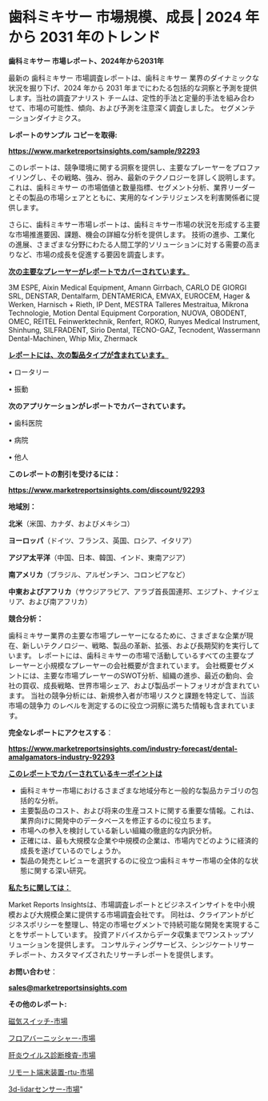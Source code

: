 # 歯科ミキサー 市場規模、成長 | 2024 年から 2031 年のトレンド

<strong>歯科ミキサー 市場レポート、2024年から2031年</strong>

最新の 歯科ミキサー 市場調査レポートは、歯科ミキサー 業界のダイナミックな状況を掘り下げ、2024 年から 2031 年までにわたる包括的な洞察と予測を提供します。当社の調査アナリスト チームは、定性的手法と定量的手法を組み合わせて、市場の可能性、傾向、および予測を注意深く調査しました。 セグメンテーションダイナミクス。



<strong>レポートのサンプル コピーを取得:</strong> <a href=https://www.marketreportsinsights.com/sample/92293>

<strong><u>https://www.marketreportsinsights.com/sample/92293</u></strong></a>

このレポートは、競争環境に関する洞察を提供し、主要なプレーヤーをプロファイリングし、その戦略、強み、弱み、最新のテクノロジーを詳しく説明します。 これは、歯科ミキサー の市場価値と数量指標、セグメント分析、業界リーダーとその製品の市場シェアとともに、実用的なインテリジェンスを利害関係者に提供します。

さらに、歯科ミキサー市場レポートは、歯科ミキサー市場の状況を形成する主要な市場推進要因、課題、機会の詳細な分析を提供します。 技術の進歩、工業化の進展、さまざまな分野にわたる人間工学的ソリューションに対する需要の高まりなど、市場の成長を促進する要因を調査します。



<strong><u>次の主要なプレーヤーがレポートでカバーされています。</u></strong>

3M ESPE, Aixin Medical Equipment, Amann Girrbach, CARLO DE GIORGI SRL, DENSTAR, Dentalfarm, DENTAMERICA, EMVAX, EUROCEM, Hager & Werken, Harnisch + Rieth, IP Dent, MESTRA Talleres Mestraitua, Mikrona Technologie, Motion Dental Equipment Corporation, NUOVA, OBODENT, OMEC, REITEL Feinwerktechnik, Renfert, ROKO, Runyes Medical Instrument, Shinhung, SILFRADENT, Sirio Dental, TECNO-GAZ, Tecnodent, Wassermann Dental-Machinen, Whip Mix, Zhermack



<strong><u><b>レポートには、次の製品タイプが含まれています。</b></u></strong>

• ロータリー

• 振動



<strong><b>次のアプリケーションがレポートでカバーされています。</b></strong>

• 歯科医院

• 病院

• 他人



<strong><b>このレポートの割引を受けるには：</b></strong><a href=https://www.marketreportsinsights.com/discount/92293>

<strong><u>https://www.marketreportsinsights.com/discount/92293</u></strong></a>



<strong>地域別：</strong>



<strong>北米</strong>（米国、カナダ、およびメキシコ）



<strong>ヨーロッパ</strong>（ドイツ、フランス、英国、ロシア、イタリア）



<strong>アジア太平洋</strong>（中国、日本、韓国、インド、東南アジア）



<strong>南アメリカ</strong>（ブラジル、アルゼンチン、コロンビアなど）



<strong>中東およびアフリカ</strong>（サウジアラビア、アラブ首長国連邦、エジプト、ナイジェリア、および南アフリカ）



<strong>競合分析：</strong>

歯科ミキサー業界の主要な市場プレーヤーになるために、さまざまな企業が現在、新しいテクノロジー、戦略、製品の革新、拡張、および長期契約を実行しています。 レポートには、歯科ミキサーの市場で活動しているすべての主要なプレーヤーと小規模なプレーヤーの会社概要が含まれています。 会社概要セグメントには、主要な市場プレーヤーのSWOT分析、組織の進歩、最近の動向、会社の買収、成長戦略、世界市場シェア、および製品ポートフォリオが含まれています。 当社の競争分析には、新規参入者が市場リスクと課題を特定して、当該市場の競争力 のレベルを測定するのに役立つ洞察に満ちた情報も含まれています。



<strong>完全なレポートにアクセスする</strong>：

<a href=https://www.marketreportsinsights.com/industry-forecast/dental-amalgamators-industry-92293>

<strong><u>https://www.marketreportsinsights.com/industry-forecast/dental-amalgamators-industry-92293</u></strong></a>



<strong><u><b>このレポートでカバーされているキーポイントは</b></u></strong>
<ul>
  <li>歯科ミキサー市場におけるさまざまな地域分布と一般的な製品カテゴリの包括的な分析。</li>
  <li>主要製品のコスト、および将来の生産コストに関する重要な情報。これは、業界向けに開発中のデータベースを修正するのに役立ちます。</li>
  <li>市場への参入を検討している新しい組織の徹底的な内訳分析。</li>
  <li>正確には、最も大規模な企業や中規模の企業は、市場内でどのように経済的成長を遂げているのでしょうか。</li>
  <li>製品の発売とレビューを選択するのに役立つ歯科ミキサー市場の全体的な状態に関する深い研究。</li>
</ul>


<strong><u><b>私たちに関しては：</b></u></strong>

Market Reports Insightsは、市場調査レポートとビジネスインサイトを中小規模および大規模企業に提供する市場調査会社です。 同社は、クライアントがビジネスポリシーを整理し、特定の市場セグメントで持続可能な開発を実現することをサポートしています。 投資アドバイスからデータ収集までワンストップソリューションを提供します。 コンサルティングサービス、シンジケートリサーチレポート、カスタマイズされたリサーチレポートを提供します。



<strong><b>お問い合わせ</b></strong>：

<a href=mailto:sales@marketreportsinsights.com>

<strong><u>sales@marketreportsinsights.com</u></strong></a>



<strong>その他のレポート:</strong>

<a href=https://www.linkedin.com/pulse/磁気スイッチ-市場-2023-総利益と主要ベンダー-2030-consumer-connection-collective-360-c5fvf/>磁気スイッチ-市場</a>

<a href=https://www.linkedin.com/pulse/フロアバーニッシャー-市場-2023-swot-分析と最新イノベーション-hnsof/>フロアバーニッシャー-市場</a>

<a href=https://www.linkedin.com/pulse/肝炎ウイルス診断検査-市場-2023-競争分析と事業成長-2030-jk1ff/>肝炎ウイルス診断検査-市場</a>

<a href=https://www.linkedin.com/pulse/リモート端末装置-rtu-市場-2023-総合分析と事業成長戦略-2030-3wuif/>リモート端末装置-rtu-市場</a>

<a href=https://www.linkedin.com/pulse/3d-lidarセンサー-市場-2023-swot-分析と最新イノベーション-jf2vf/>3d-lidarセンサー-市場</a>"

